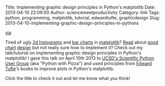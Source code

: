 Title: Implementing graphic design principles in Python's matplotlib
Date: 2013-04-10 22:09:00
Author: sciencemeetproductivity
Category: link
Tags: python, programming, matplotlib, tutorial, edwardtufte, graphicdesign
Slug: 2013-04-10-implementing-graphic-design-principles-in-pythons

[via](http://nbviewer.ipython.org/5357268)

Tired of ugly [2d histograms](http://matplotlib.org/examples/pylab_examples/hist2d_log_demo.html) and [bar charts](http://matplotlib.org/examples/pylab_examples/demo_ribbon_box.html) in [matplotlib](http://matplotlib.org/)? [Read](http://www.amazon.com/Beautiful-Evidence-Edward-R-Tufte/dp/0961392177/ref=pd_sim_b_3) about [good](http://www.amazon.com/Visual-Display-Quantitative-Information/dp/0961392142) [chart](http://www.amazon.com/Envisioning-Information-Edward-R-Tufte/dp/0961392118/ref=pd_sim_b_1) [design](http://www.amazon.com/Visual-Explanations-Quantities-Evidence-Narrative/dp/0961392126/ref=pd_sim_b_2) but not really sure how to implement it? Check out my talk/tutorial on implementing graphic design principles in Python's matplotlib! I gave this talk on April 10th 2013 to [UCSD's Scientific Python User Group](https://github.com/ucsd-scientific-python) (aka "Python with Pizza") and used principles from [Edward Tufte](http://www.edwardtufte.com/)'s books to improve plots in Python's matplotlib. 

Click the title to check it out and let me know what you think!
